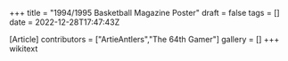 +++
title = "1994/1995 Basketball Magazine Poster"
draft = false
tags = []
date = 2022-12-28T17:47:43Z

[Article]
contributors = ["ArtieAntlers","The 64th Gamer"]
gallery = []
+++
wikitext